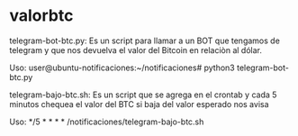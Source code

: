 # valorbtc

telegram-bot-btc.py:
Es un script para llamar a un BOT que tengamos de telegram y que nos devuelva el valor del Bitcoin en relaciòn al dólar.

Uso:
user@ubuntu-notificaciones:~/notificaciones# python3 telegram-bot-btc.py


telegram-bajo-btc.sh:
Es un script que se agrega en el crontab y cada 5 minutos chequea el valor del BTC si baja del valor esperado nos avisa

Uso:
*/5 * * * * /notificaciones/telegram-bajo-btc.sh

